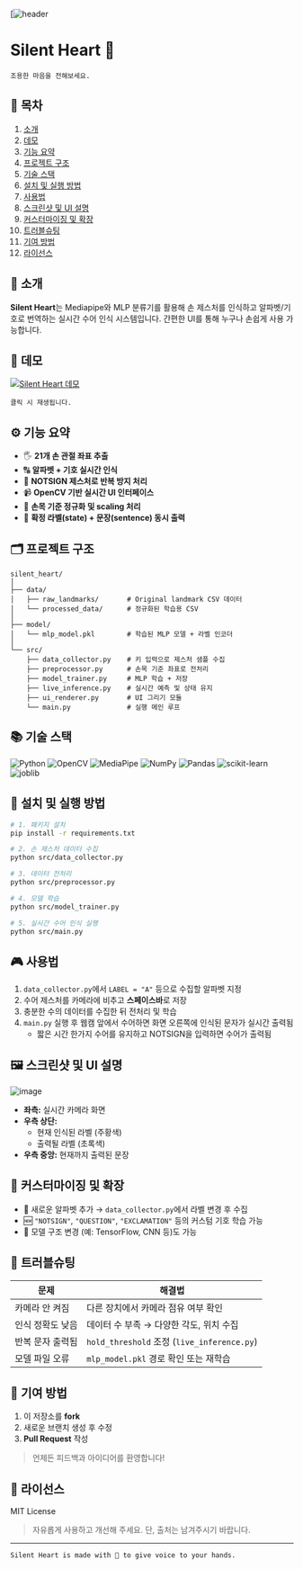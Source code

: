 [![header](https://capsule-render.vercel.app/api?type=waving&color=0:2ecc71,100:1abc9c&height=250&section=header&text=Silent%20Heart&fontSize=60&fontColor=ffffff&animation=fadeIn&fontAlignY=40)

# Silent Heart 💚

    조용한 마음을 전해보세요.

## 📌 목차
1. [소개](#-소개)
2. [데모](#-데모)
4. [기능 요약](#%EF%B8%8F-기능-요약)
5. [프로젝트 구조](#-프로젝트-구조)
6. [기술 스택](#-기술-스택)
7. [설치 및 실행 방법](#-설치-및-실행-방법)
8. [사용법](#-사용법)
9. [스크린샷 및 UI 설명](#%EF%B8%8F-스크린샷-및-ui-설명)
10. [커스터마이징 및 확장](#-커스터마이징-및-확장)
11. [트러블슈팅](#-트러블슈팅)
12. [기여 방법](#-기여-방법)
13. [라이선스](#-라이선스)

## 📖 소개

**Silent Heart**는 Mediapipe와 MLP 분류기를 활용해 손 제스처를 인식하고 알파벳/기호로 번역하는 실시간 수어 인식 시스템입니다. 간편한 UI를 통해 누구나 손쉽게 사용 가능합니다.

## 🎥 데모

[![Silent Heart 데모](http://img.youtube.com/vi/RqqmJxP97tQ/0.jpg)](https://www.youtube.com/watch?v=RqqmJxP97tQ)  

    클릭 시 재생됩니다.

## ⚙️ 기능 요약

- 🖐️ **21개 손 관절 좌표 추출**
- 🔠 **알파벳 + 기호 실시간 인식**
- 🚫 **NOTSIGN 제스처로 반복 방지 처리**
- 📹 **OpenCV 기반 실시간 UI 인터페이스**
- 🔧 **손목 기준 정규화 및 scaling 처리**
- 💬 **확정 라벨(state) + 문장(sentence) 동시 출력**

## 🗂 프로젝트 구조 
```
silent_heart/  
│  
├── data/  
│   ├── raw_landmarks/       # Original landmark CSV 데이터  
│   └── processed_data/      # 정규화된 학습용 CSV  
│  
├── model/  
│   └── mlp_model.pkl        # 학습된 MLP 모델 + 라벨 인코더  
│  
└── src/  
    ├── data_collector.py    # 키 입력으로 제스처 샘플 수집  
    ├── preprocessor.py      # 손목 기준 좌표로 전처리  
    ├── model_trainer.py     # MLP 학습 + 저장  
    ├── live_inference.py    # 실시간 예측 및 상태 유지  
    ├── ui_renderer.py       # UI 그리기 모듈  
    └── main.py              # 실행 메인 루프  
```
## 📚 기술 스택
<p align="left"> <img src="https://img.shields.io/badge/Python-3.10-blue?logo=python&logoColor=white" alt="Python"/> <img src="https://img.shields.io/badge/OpenCV-4.x-brightgreen?logo=opencv&logoColor=white" alt="OpenCV"/> <img src="https://img.shields.io/badge/MediaPipe-0.10-orange?logo=google&logoColor=white" alt="MediaPipe"/> <img src="https://img.shields.io/badge/Numpy-1.x-blueviolet?logo=numpy&logoColor=white" alt="NumPy"/> <img src="https://img.shields.io/badge/Pandas-2.x-lightgrey?logo=pandas&logoColor=black" alt="Pandas"/> <img src="https://img.shields.io/badge/scikit--learn-1.x-f7931e?logo=scikit-learn&logoColor=white" alt="scikit-learn"/> <img src="https://img.shields.io/badge/joblib-%3E1.3-green?logo=python&logoColor=white" alt="joblib"/> </p>

## 🚀 설치 및 실행 방법

```bash
# 1. 패키지 설치
pip install -r requirements.txt

# 2. 손 제스처 데이터 수집
python src/data_collector.py

# 3. 데이터 전처리
python src/preprocessor.py

# 4. 모델 학습
python src/model_trainer.py

# 5. 실시간 수어 인식 실행
python src/main.py
```
## 🎮 사용법

1. `data_collector.py`에서 `LABEL = "A"` 등으로 수집할 알파벳 지정  
2. 수어 제스처를 카메라에 비추고 **스페이스바**로 저장  
3. 충분한 수의 데이터를 수집한 뒤 전처리 및 학습  
4. `main.py` 실행 후 웹캠 앞에서 수어하면 화면 오른쪽에 인식된 문자가 실시간 출력됨  
    - 짧은 시간 한가지 수어를 유지하고 NOTSIGN을 입력하면 수어가 출력됨

## 🖼️ 스크린샷 및 UI 설명
![image](https://github.com/user-attachments/assets/3d4dedae-b4a4-43b4-ac2a-586d9a4eebcc)

- **좌측:** 실시간 카메라 화면  
- **우측 상단:**
    - 현재 인식된 라벨 (주황색)  
    - 출력될 라벨 (초록색)  
- **우측 중앙:** 현재까지 출력된 문장  

## 🧩 커스터마이징 및 확장
- 🔡 새로운 알파벳 추가 → `data_collector.py`에서 라벨 변경 후 수집  
- 🆕 `"NOTSIGN"`, `"QUESTION"`, `"EXCLAMATION"` 등의 커스텀 기호 학습 가능  
- 🧠 모델 구조 변경 (예: TensorFlow, CNN 등)도 가능

## 🧯 트러블슈팅

| 문제                 | 해결법                                           |
|----------------------|--------------------------------------------------|
| 카메라 안 켜짐       | 다른 장치에서 카메라 점유 여부 확인             |
| 인식 정확도 낮음     | 데이터 수 부족 → 다양한 각도, 위치 수집         |
| 반복 문자 출력됨     | `hold_threshold` 조정 (`live_inference.py`)     |
| 모델 파일 오류       | `mlp_model.pkl` 경로 확인 또는 재학습            |

## 🤝 기여 방법

1. 이 저장소를 **fork**  
2. 새로운 브랜치 생성 후 수정  
3. **Pull Request** 작성

> 언제든 피드백과 아이디어를 환영합니다!


## 📄 라이선스

MIT License  
> 자유롭게 사용하고 개선해 주세요. 단, 출처는 남겨주시기 바랍니다.

---
    Silent Heart is made with 💚 to give voice to your hands.
